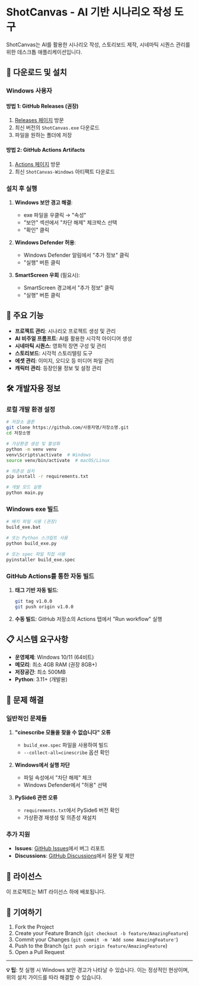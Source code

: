 # ShotCanvas - AI 기반 시나리오 작성 도구

ShotCanvas는 AI를 활용한 시나리오 작성, 스토리보드 제작, 시네마틱 시퀀스 관리를 위한 데스크톱 애플리케이션입니다.

## 🚀 다운로드 및 설치

### Windows 사용자

#### 방법 1: GitHub Releases (권장)
1. [Releases 페이지](https://github.com/사용자명/저장소명/releases) 방문
2. 최신 버전의 `ShotCanvas.exe` 다운로드
3. 파일을 원하는 폴더에 저장

#### 방법 2: GitHub Actions Artifacts
1. [Actions 페이지](https://github.com/사용자명/저장소명/actions) 방문
2. 최신 `ShotCanvas-Windows` 아티팩트 다운로드

### 설치 후 실행

1. **Windows 보안 경고 해결**:
   - exe 파일을 우클릭 → "속성"
   - "보안" 섹션에서 "차단 해제" 체크박스 선택
   - "확인" 클릭

2. **Windows Defender 허용**:
   - Windows Defender 알림에서 "추가 정보" 클릭
   - "실행" 버튼 클릭

3. **SmartScreen 우회** (필요시):
   - SmartScreen 경고에서 "추가 정보" 클릭
   - "실행" 버튼 클릭

## 🎯 주요 기능

- **프로젝트 관리**: 시나리오 프로젝트 생성 및 관리
- **AI 비주얼 프롬프트**: AI를 활용한 시각적 아이디어 생성
- **시네마틱 시퀀스**: 영화적 장면 구성 및 관리
- **스토리보드**: 시각적 스토리텔링 도구
- **에셋 관리**: 이미지, 오디오 등 미디어 파일 관리
- **캐릭터 관리**: 등장인물 정보 및 설정 관리

## 🛠️ 개발자용 정보

### 로컬 개발 환경 설정

```bash
# 저장소 클론
git clone https://github.com/사용자명/저장소명.git
cd 저장소명

# 가상환경 생성 및 활성화
python -m venv venv
venv\Scripts\activate  # Windows
source venv/bin/activate  # macOS/Linux

# 의존성 설치
pip install -r requirements.txt

# 개발 모드 실행
python main.py
```

### Windows exe 빌드

```bash
# 배치 파일 사용 (권장)
build_exe.bat

# 또는 Python 스크립트 사용
python build_exe.py

# 또는 spec 파일 직접 사용
pyinstaller build_exe.spec
```

### GitHub Actions를 통한 자동 빌드

1. **태그 기반 자동 빌드**:
   ```bash
   git tag v1.0.0
   git push origin v1.0.0
   ```

2. **수동 빌드**: GitHub 저장소의 Actions 탭에서 "Run workflow" 실행

## 📋 시스템 요구사항

- **운영체제**: Windows 10/11 (64비트)
- **메모리**: 최소 4GB RAM (권장 8GB+)
- **저장공간**: 최소 500MB
- **Python**: 3.11+ (개발용)

## 🔧 문제 해결

### 일반적인 문제들

1. **"cinescribe 모듈을 찾을 수 없습니다" 오류**
   - `build_exe.spec` 파일을 사용하여 빌드
   - `--collect-all=cinescribe` 옵션 확인

2. **Windows에서 실행 차단**
   - 파일 속성에서 "차단 해제" 체크
   - Windows Defender에서 "허용" 선택

3. **PySide6 관련 오류**
   - `requirements.txt`에서 PySide6 버전 확인
   - 가상환경 재생성 및 의존성 재설치

### 추가 지원

- **Issues**: [GitHub Issues](https://github.com/사용자명/저장소명/issues)에서 버그 리포트
- **Discussions**: [GitHub Discussions](https://github.com/사용자명/저장소명/discussions)에서 질문 및 제안

## 📄 라이선스

이 프로젝트는 MIT 라이선스 하에 배포됩니다.

## 🤝 기여하기

1. Fork the Project
2. Create your Feature Branch (`git checkout -b feature/AmazingFeature`)
3. Commit your Changes (`git commit -m 'Add some AmazingFeature'`)
4. Push to the Branch (`git push origin feature/AmazingFeature`)
5. Open a Pull Request

---

**💡 팁**: 첫 실행 시 Windows 보안 경고가 나타날 수 있습니다. 이는 정상적인 현상이며, 위의 설치 가이드를 따라 해결할 수 있습니다.
